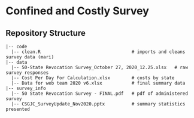 # Confined and Costly Survey

## Repository Structure

    |-- code    
      |-- clean.R                                  # imports and cleans survey data (mari)  
    |-- data 
      |-- 50-State Revocation Survey_October 27, 2020_12.25.xlsx   # raw survey responses   
      |-- Cost Per Day For Calculation.xlsx        # costs by state  
      |-- Data for web team 2020 v6.xlsx           # final summary data     
    |-- survey_info  
      |-- 50 State Revocation Survey - FINAL.pdf   # pdf of administered survey  
      |-- CSGJC_SurveyUpdate_Nov2020.pptx          # summary statistics presented  